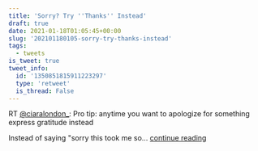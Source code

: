 ```yaml
---
title: 'Sorry? Try ''Thanks'' Instead'
draft: true
date: 2021-01-18T01:05:45+00:00
slug: '202101180105-sorry-try-thanks-instead'
tags:
  - tweets
is_tweet: true
tweet_info:
  id: '1350851815911223297'
  type: 'retweet'
  is_thread: False
---
```




RT [@ciaralondon_](https://x.com/ciaralondon_): Pro tip: anytime you want to apologize for something express gratitude instead

Instead of saying "sorry this took me so… [continue reading](https://x.com/sytelus/status/1350851815911223297)
